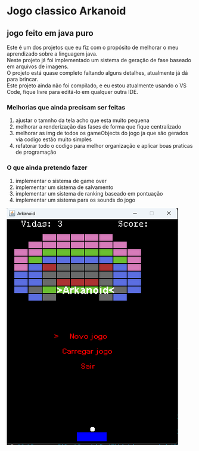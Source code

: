 # Jogo classico Arkanoid

##  jogo feito em java puro
<p>
Este é um dos projetos que eu fiz com o propósito de melhorar o meu aprendizado sobre a linguagem java.<br>
Neste projeto já foi implementado um sistema de geração de fase baseado em arquivos de imagens.<br>
O projeto está quase completo faltando alguns detalhes, atualmente já dá para brincar. <br>
Este projeto ainda não foi compilado, e eu estou atualmente usando o VS Code, fique livre para editá-lo em qualquer outra IDE.  
</p>


### Melhorias que ainda precisam ser feitas 

1. ajustar o tamnho da tela acho que esta muito pequena
2. melhorar a renderização das fases de forma que fique centralizado
3. melhorar as img de todos os gameObjects do jogo ja que são gerados via codigo estão muito simples
4. refatorar todo o codigo para melhor organização e aplicar boas praticas de programação

### O que ainda pretendo fazer  

1. implementar o sistema de game over
2. implementar um sistema de salvamento
3. implementar um sistema de ranking baseado em pontuação
4. implementar um sistema para os sounds do jogo 

![jogo Arkanoid](https://github.com/RicardoCamargoPS/Arcanoid/blob/master/Arkanoid/src/com/ricardo/resurces/Arkanoid.png)
